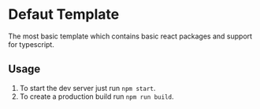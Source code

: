 # Defaut Template
The most basic template which contains basic react packages and support for typescript.

## Usage

1. To start the dev server just run `npm start`.
2. To create a production build run `npm run build`.